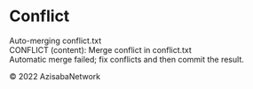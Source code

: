 # Conflict

Auto-merging conflict.txt  
CONFLICT (content): Merge conflict in conflict.txt  
Automatic merge failed; fix conflicts and then commit the result.  

© 2022 AzisabaNetwork

